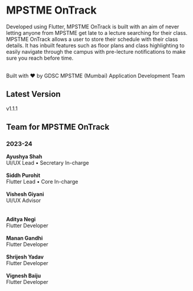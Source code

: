 # MPSTME OnTrack
Developed using Flutter, MPSTME OnTrack is built with an aim of never letting anyone from MPSTME get late to a lecture searching for their class. MPSTME OnTrack allows a user to store their schedule with their class details. It has inbuilt features such as floor plans and class highlighting to easily navigate through the campus with pre-lecture notifications to make sure you reach before time.

<br/>
Built with ❤ by GDSC MPSTME (Mumbai) Application Development Team

## Latest Version
v1.1.1
## Team for MPSTME OnTrack
### 2023-24
**Ayushya Shah** <br/>
UI/UX Lead • Secretary In-charge <br/><br/>
**Siddh Purohit** <br/>
Flutter Lead • Core In-charge <br/><br/>
**Vishesh Giyani** <br/>
UI/UX Advisor <br/><br/><br/>
**Aditya Negi** <br/>
Flutter Developer <br/><br/>
**Manan Gandhi** <br/>
Flutter Developer <br/><br/>
**Shrijesh Yadav** <br/>
Flutter Developer <br/><br/>
**Vignesh Baiju** <br/>
Flutter Developer <br/><br/>


